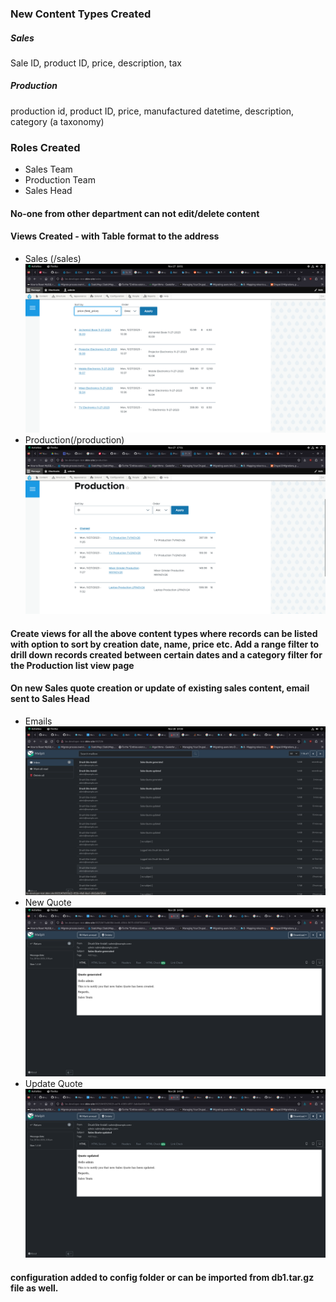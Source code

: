 ### New Content Types Created

##### Sales
Sale ID, product ID, price, description, tax

##### Production
production id, product ID, price, manufactured datetime, description, category (a taxonomy)

### Roles Created

- Sales Team
- Production Team
- Sales Head

#### No-one from other department can not edit/delete content

#### Views Created - with Table format to the address
- Sales (/sales)
![Image](images/Screenshot%20from%202023-11-27%2016-51-25.png "Sales View")
- Production(/production)
![Image](images/Screenshot%20from%202023-11-27%2017-51-42.png "Production View")

#### Create views for all the above content types where records can be listed with option to sort by creation date, name, price etc. Add a range filter to drill down records created between certain dates and a category filter for the Production list view page


#### On new Sales quote creation or update of existing sales content, email sent to Sales Head
- Emails
![Image](images/Screenshot%20from%202023-11-28%2014-38-12.png "Emails")
- New Quote
![Image](images/Screenshot%20from%202023-11-28%2014-39-47.png "New Quote Email")
- Update Quote
![Image](images/Screenshot%20from%202023-11-28%2014-39-52.png "Quote Update Email")
#### configuration added to config folder or can be imported from db1.tar.gz file as well.
